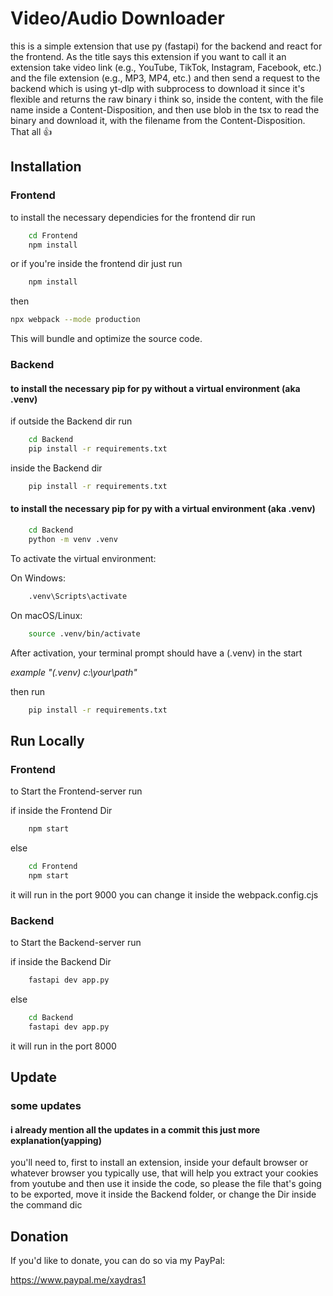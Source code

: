 
# Video/Audio Downloader

this is a simple extension that use py (fastapi) for the backend
and react for the frontend. As the title says this extension if you want to call it an extension take video link
(e.g., YouTube, TikTok, Instagram, Facebook, etc.) and the file extension
(e.g., MP3, MP4, etc.) and then send a request to the backend which is using yt-dlp with subprocess to download it since it's flexible and returns the raw binary i think so, inside the content, with the file name inside a Content-Disposition, and then use blob in the tsx to read the binary and download it, with the filename from the Content-Disposition. That all 👍



## Installation

### Frontend

to install the necessary dependicies for the frontend dir run

```bash
    cd Frontend
    npm install
```
or if you're inside the frontend dir just run

```bash
    npm install
```

then

```bash
npx webpack --mode production
```
This will bundle and optimize the source code.

### Backend

#### to install the necessary pip for py without a virtual environment (aka .venv)

if outside the Backend dir run

```bash
    cd Backend
    pip install -r requirements.txt
```
inside the Backend dir

```bash
    pip install -r requirements.txt
```

#### to install the necessary pip for py with a virtual environment (aka .venv)

```bash
    cd Backend
    python -m venv .venv
```
To activate the virtual environment:

On Windows:
```bash
    .venv\Scripts\activate
```

On macOS/Linux:

```bash
    source .venv/bin/activate
```

After activation, your terminal prompt should have a (.venv) in the start 

*example "(.venv) c:\your\path"*

then run 

```bash
    pip install -r requirements.txt
```
## Run Locally

### Frontend

to Start the Frontend-server run

if inside the Frontend Dir

```bash
    npm start
```

else 

```bash
    cd Frontend
    npm start
```

it will run in the port 9000 you can change it inside the 
webpack.config.cjs

### Backend

to Start the Backend-server run

if inside the Backend Dir

```bash
    fastapi dev app.py
```

else 

```bash
    cd Backend
    fastapi dev app.py
```

it will run in the port 8000

## Update

### some updates

#### i already mention all the updates in a commit this just more explanation(yapping)

you'll need to, first to install an extension, inside your default browser or whatever browser you typically use, that will help you extract your cookies from youtube and then use it inside the code, so please the file that's going to be exported, move it inside the Backend folder, or change the Dir inside the command dic

## Donation
If you'd like to donate, you can do so via my PayPal:

https://www.paypal.me/xaydras1
